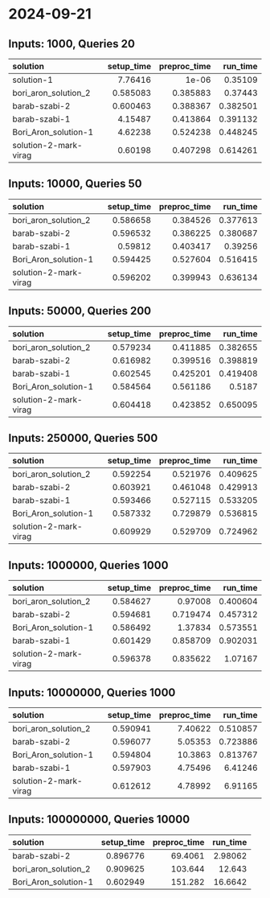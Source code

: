 # 2024-09-21

## Inputs: 1000, Queries 20

| solution              |   setup_time |   preproc_time |   run_time |
|:----------------------|-------------:|---------------:|-----------:|
| solution-1            |     7.76416  |       1e-06    |   0.35109  |
| bori_aron_solution_2  |     0.585083 |       0.385883 |   0.37443  |
| barab-szabi-2         |     0.600463 |       0.388367 |   0.382501 |
| barab-szabi-1         |     4.15487  |       0.413864 |   0.391132 |
| Bori_Aron_solution-1  |     4.62238  |       0.524238 |   0.448245 |
| solution-2-mark-virag |     0.60198  |       0.407298 |   0.614261 |

## Inputs: 10000, Queries 50

| solution              |   setup_time |   preproc_time |   run_time |
|:----------------------|-------------:|---------------:|-----------:|
| bori_aron_solution_2  |     0.586658 |       0.384526 |   0.377613 |
| barab-szabi-2         |     0.596532 |       0.386225 |   0.380687 |
| barab-szabi-1         |     0.59812  |       0.403417 |   0.39256  |
| Bori_Aron_solution-1  |     0.594425 |       0.527604 |   0.516415 |
| solution-2-mark-virag |     0.596202 |       0.399943 |   0.636134 |

## Inputs: 50000, Queries 200

| solution              |   setup_time |   preproc_time |   run_time |
|:----------------------|-------------:|---------------:|-----------:|
| bori_aron_solution_2  |     0.579234 |       0.411885 |   0.382655 |
| barab-szabi-2         |     0.616982 |       0.399516 |   0.398819 |
| barab-szabi-1         |     0.602545 |       0.425201 |   0.419408 |
| Bori_Aron_solution-1  |     0.584564 |       0.561186 |   0.5187   |
| solution-2-mark-virag |     0.604418 |       0.423852 |   0.650095 |

## Inputs: 250000, Queries 500

| solution              |   setup_time |   preproc_time |   run_time |
|:----------------------|-------------:|---------------:|-----------:|
| bori_aron_solution_2  |     0.592254 |       0.521976 |   0.409625 |
| barab-szabi-2         |     0.603921 |       0.461048 |   0.429913 |
| barab-szabi-1         |     0.593466 |       0.527115 |   0.533205 |
| Bori_Aron_solution-1  |     0.587332 |       0.729879 |   0.536815 |
| solution-2-mark-virag |     0.609929 |       0.529709 |   0.724962 |

## Inputs: 1000000, Queries 1000

| solution              |   setup_time |   preproc_time |   run_time |
|:----------------------|-------------:|---------------:|-----------:|
| bori_aron_solution_2  |     0.584627 |       0.97008  |   0.400604 |
| barab-szabi-2         |     0.594681 |       0.719474 |   0.457312 |
| Bori_Aron_solution-1  |     0.586492 |       1.37834  |   0.573551 |
| barab-szabi-1         |     0.601429 |       0.858709 |   0.902031 |
| solution-2-mark-virag |     0.596378 |       0.835622 |   1.07167  |

## Inputs: 10000000, Queries 1000

| solution              |   setup_time |   preproc_time |   run_time |
|:----------------------|-------------:|---------------:|-----------:|
| bori_aron_solution_2  |     0.590941 |        7.40622 |   0.510857 |
| barab-szabi-2         |     0.596077 |        5.05353 |   0.723886 |
| Bori_Aron_solution-1  |     0.594804 |       10.3863  |   0.813767 |
| barab-szabi-1         |     0.597903 |        4.75496 |   6.41246  |
| solution-2-mark-virag |     0.612612 |        4.78992 |   6.91165  |

## Inputs: 100000000, Queries 10000

| solution             |   setup_time |   preproc_time |   run_time |
|:---------------------|-------------:|---------------:|-----------:|
| barab-szabi-2        |     0.896776 |        69.4061 |    2.98062 |
| bori_aron_solution_2 |     0.909625 |       103.644  |   12.643   |
| Bori_Aron_solution-1 |     0.602949 |       151.282  |   16.6642  |